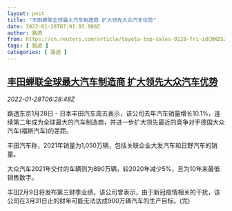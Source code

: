 ```yaml
---
layout: post
title: "丰田蝉联全球最大汽车制造商 扩大领先大众汽车优势"
date: 2022-01-28T07:01:03.000Z
author: 路透
from: https://cn.reuters.com/article/toyota-top-sales-0128-fri-idCNKBS2K20FB
tags: [ 路透 ]
categories: [ 路透 ]
---
```

<!--1643353263000-->
[丰田蝉联全球最大汽车制造商 扩大领先大众汽车优势](https://cn.reuters.com/article/toyota-top-sales-0128-fri-idCNKBS2K20FB)
------

<div>
<div><i>2022-01-28T06:28:48Z</i></div><p>路透东京1月28日 - 日本丰田汽车周五表示，该公司去年汽车销量增长10.1%，连续第二年成为全球最大的汽车制造商，并进一步扩大领先最近的竞争对手德国大众汽车(福斯汽车)的差距。</p><p>丰田汽车称，2021年销量为1,050万辆，包括关联企业大发汽车和日野汽车的销量。</p><p>大众汽车2021年交付的车辆则为890万辆，较2020年减少5%，且为10年来最低销售数字。</p><p>丰田2月9日将发布第三财季业绩，该公司曾表示，由于新冠疫情相关的干扰，该公司在3月31日止的财年可能无法达成900万辆汽车的生产目标。(完)</p>
</div>
